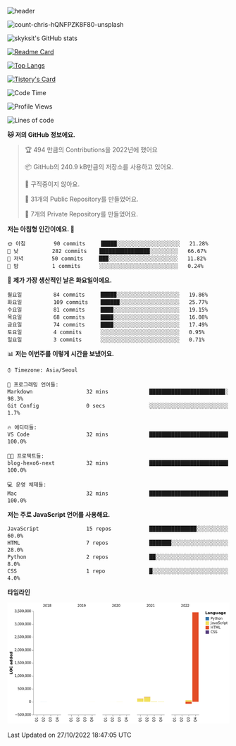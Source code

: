 <!-- Header -->
![header](https://capsule-render.vercel.app/api?type=waving&color=auto&text=Hi%20there👋&textBg=true&animation=twinkling&fontSize=40)

<!-- title image -->
![count-chris-hQNFPZK8F80-unsplash](https://user-images.githubusercontent.com/20593462/186829883-69329c21-f07c-49b2-a545-bfd851b7c943.jpg)

<!-- github stats -->
![skyksit's GitHub stats](https://github-readme-stats.vercel.app/api?username=skyksit&show_icons=true&theme=radical)

[![Readme Card](https://github-readme-stats.vercel.app/api/pin/?username=skyksit&repo=react-native-todo-app-tdd&theme=radical)](https://github.com/skyksit/react-native-todo-app-tdd)

[![Top Langs](https://github-readme-stats.vercel.app/api/top-langs/?username=skyksit&layout=compact&theme=radical)](https://github.com/skyksit/)

[![Tistory's Card](https://github-readme-tistory-card.vercel.app/api/badge?name=skyksit&theme=kakao)](https://github.com/skyksit/)

<!--START_SECTION:waka-->
![Code Time](http://img.shields.io/badge/Code%20Time-30%20hrs%2015%20mins-blue)

![Profile Views](http://img.shields.io/badge/Profile%20Views-0-blue)

![Lines of code](https://img.shields.io/badge/%EC%A0%80%EB%8A%94%20%EC%97%AC%ED%83%9C%EA%B9%8C%EC%A7%80%20-4%20Million%20%EC%A4%84%EC%9D%98%20%EC%BD%94%EB%93%9C%EB%A5%BC%20%EC%9E%91%EC%84%B1%ED%96%88%EC%96%B4%EC%9A%94.-blue)

**🐱 저의 GitHub 정보에요.** 

> 🏆 494 만큼의 Contributions을 2022년에 했어요
 > 
> 📦 GitHub의 240.9 kB만큼의 저장소를 사용하고 있어요. 
 > 
> 🚫 구직중이지 않아요.
 > 
> 📜 31개의 Public Repository를 만들었어요. 
 > 
> 🔑 7개의 Private Repository를 만들었어요.  
 > 
**저는 아침형 인간이에요. 🐤** 

```text
🌞 아침         90 commits     █████░░░░░░░░░░░░░░░░░░░░   21.28% 
🌆 낮　         282 commits    ████████████████░░░░░░░░░   66.67% 
🌃 저녁         50 commits     ███░░░░░░░░░░░░░░░░░░░░░░   11.82% 
🌙 밤　         1 commits      ░░░░░░░░░░░░░░░░░░░░░░░░░   0.24%

```
📅 **제가 가장 생산적인 날은 화요일이에요.** 

```text
월요일          84 commits     █████░░░░░░░░░░░░░░░░░░░░   19.86% 
화요일          109 commits    ██████░░░░░░░░░░░░░░░░░░░   25.77% 
수요일          81 commits     ████░░░░░░░░░░░░░░░░░░░░░   19.15% 
목요일          68 commits     ████░░░░░░░░░░░░░░░░░░░░░   16.08% 
금요일          74 commits     ████░░░░░░░░░░░░░░░░░░░░░   17.49% 
토요일          4 commits      ░░░░░░░░░░░░░░░░░░░░░░░░░   0.95% 
일요일          3 commits      ░░░░░░░░░░░░░░░░░░░░░░░░░   0.71%

```


📊 **저는 이번주를 이렇게 시간을 보냈어요.** 

```text
⌚︎ Timezone: Asia/Seoul

💬 프로그래밍 언어들: 
Markdown                 32 mins             ████████████████████████░   98.3% 
Git Config               0 secs              ░░░░░░░░░░░░░░░░░░░░░░░░░   1.7%

🔥 에디터들: 
VS Code                  32 mins             █████████████████████████   100.0%

🐱‍💻 프로젝트들: 
blog-hexo6-next          32 mins             █████████████████████████   100.0%

💻 운영 체제들: 
Mac                      32 mins             █████████████████████████   100.0%

```

**저는 주로 JavaScript 언어를 사용해요.** 

```text
JavaScript               15 repos            ███████████████░░░░░░░░░░   60.0% 
HTML                     7 repos             ███████░░░░░░░░░░░░░░░░░░   28.0% 
Python                   2 repos             ██░░░░░░░░░░░░░░░░░░░░░░░   8.0% 
CSS                      1 repo              █░░░░░░░░░░░░░░░░░░░░░░░░   4.0%

```


**타임라인**

![Chart not found](https://raw.githubusercontent.com/skyksit/skyksit/main/charts/bar_graph.png) 


 Last Updated on 27/10/2022 18:47:05 UTC
<!--END_SECTION:waka-->

<!--
**skyksit/skyksit** is a ✨ _special_ ✨ repository because its `README.md` (this file) appears on your GitHub profile.

Here are some ideas to get you started:

- 🔭 I’m currently working on ...
- 🌱 I’m currently learning ...
- 👯 I’m looking to collaborate on ...
- 🤔 I’m looking for help with ...
- 💬 Ask me about ...
- 📫 How to reach me: ...
- 😄 Pronouns: ...
- ⚡ Fun fact: ...
-->
